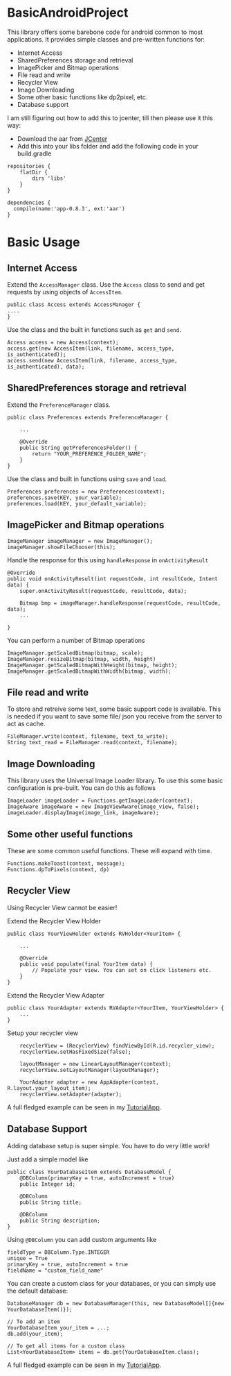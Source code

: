 # BasicAndroidProject
This library offers some barebone code for android common to most applications.
It provides simple classes and pre-written functions for:
- Internet Access
- SharedPreferences storage and retrieval
- ImagePicker and Bitmap operations
- File read and write
- Recycler View
- Image Downloading
- Some other basic functions like dp2pixel, etc.
- Database support

I am still figuring out how to add this to jcenter, till then please use it this way:
- Download the aar from [JCenter](https://dl.bintray.com/bijoysingh693/maven/com/github/bijoysingh/android-basics/)
- Add this into your libs folder and add the following code in your build.gradle
```
repositories {
    flatDir {
        dirs 'libs'
    }
}

dependencies {
  compile(name:'app-0.8.3', ext:'aar')
}
```

# Basic Usage
## Internet Access
Extend the ```AccessManager``` class. Use the ```Access``` class to send and get requests by using objects of ```AccessItem```.
```
public class Access extends AccessManager {
....
}
```

Use the class and the built in functions such as ```get``` and ```send```.
```
Access access = new Access(context);
access.get(new AccessItem(link, filename, access_type, is_authenticated));
access.send(new AccessItem(link, filename, access_type, is_authenticated), data);
```

## SharedPreferences storage and retrieval
Extend the ```PreferenceManager``` class.
```
public class Preferences extends PreferenceManager {
    
    ...
    
    @Override
    public String getPreferencesFolder() {
        return "YOUR_PREFERENCE_FOLDER_NAME";
    }
}
```

Use the class and built in functions using ```save``` and ```load```.
```
Preferences preferences = new Preferences(context);
preferences.save(KEY, your_variable);
preferences.load(KEY, your_default_variable);
```

## ImagePicker and Bitmap operations
```
ImageManager imageManager = new ImageManager();
imageManager.showFileChooser(this);
```

Handle the response for this using ```handleResponse``` in ```onActivityResult```
```
@Override
public void onActivityResult(int requestCode, int resultCode, Intent data) {
    super.onActivityResult(requestCode, resultCode, data);
    
    Bitmap bmp = imageManager.handleResponse(requestCode, resultCode, data);
    ...
    
}
```

You can perform a number of Bitmap operations
```
ImageManager.getScaledBitmap(bitmap, scale);
ImageManager.resizeBitmap(bitmap, width, height)
ImageManager.getScaledBitmapWithHeight(bitmap, height);
ImageManager.getScaledBitmapWithWidth(bitmap, width);
```

## File read and write
To store and retreive some text, some basic support code is available. This is needed if you want to save some file/ json you receive from the server to act as cache.
```
FileManager.write(context, filename, text_to_write);
String text_read = FileManager.read(context, filename);
```

## Image Downloading
This library uses the Universal Image Loader library. To use this some basic configuration is pre-built. You can do this as follows
```
ImageLoader imageLoader = Functions.getImageLoader(context);
ImageAware imageAware = new ImageViewAware(image_view, false);
imageLoader.displayImage(image_link, imageAware);
```

## Some other useful functions
These are some common useful functions. These will expand with time.
```
Functions.makeToast(context, message);
Functions.dpToPixels(context, dp)
```

## Recycler View
Using Recycler View cannot be easier!

Extend the Recycler View Holder
```
public class YourViewHolder extends RVHolder<YourItem> {
    
    ...
    
    @Override
    public void populate(final YourItem data) {
        // Populate your view. You can set on click listeners etc.
    }
}
```

Extend the Recycler View Adapter
```
public class YourAdapter extends RVAdapter<YourItem, YourViewHolder> {
    ...    
}
```

Setup your recycler view
```
    recyclerView = (RecyclerView) findViewById(R.id.recycler_view);
    recyclerView.setHasFixedSize(false);
    
    layoutManager = new LinearLayoutManager(context);
    recyclerView.setLayoutManager(layoutManager);

    YourAdapter adapter = new AppAdapter(context, R.layout.your_layout_item);
    recyclerView.setAdapter(adapter);
```

A full fledged example can be seen in my [TutorialApp](https://github.com/BijoySingh/TutorialApp).

## Database Support
Adding database setup is super simple. You have to do very little work!

Just add a simple model like
```
public class YourDatabaseItem extends DatabaseModel {
    @DBColumn(primaryKey = true, autoIncrement = true)
    public Integer id;

    @DBColumn
    public String title;

    @DBColumn
    public String description;
}
```

Using ```@DBColumn``` you can add custom arguments like
```
fieldType = DBColumn.Type.INTEGER
unique = True
primaryKey = true, autoIncrement = true
fieldName = "custom_field_name"
```

You can create a custom class for your databases, or you can simply use the default database:
```
DatabaseManager db = new DatabaseManager(this, new DatabaseModel[]{new YourDatabaseItem()});

// To add an item
YourDatabaseItem your_item = ...;
db.add(your_item);

// To get all items for a custom class
List<YourDatabaseItem> items = db.get(YourDatabaseItem.class);
```
A full fledged example can be seen in my [TutorialApp](https://github.com/BijoySingh/TutorialApp).

